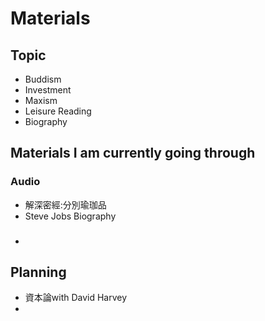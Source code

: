 # Materials

## Topic
- Buddism
- Investment
- Maxism
- Leisure Reading
- Biography

## Materials I am currently going through
### Audio
- 解深密經:分別瑜珈品
- Steve Jobs Biography

###
- 

## Planning
- 資本論with David Harvey
- 

